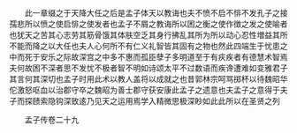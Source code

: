 <!-- { "loadSidebar": true } -->
　　此一章缀之于天降大任之后是孟子体天以教诲也夫不愤不启不悱不发孔子之接孺悲所以愤之使启悱之使发者也孟子不屑之教诲所以困之衡之使作徴之发之使喻者也犹天之苦其心志劳其筋骨饿其体肤空乏其身行拂乱其所为所以动心忍性増益其所不能而降之以大任也夫人心何所不有仁义礼智皆其固有之物也然此四端生于忧患之中而死于安乐之际故深宫之中多不惠而孤臣孽子多明道至于有疢疾者有德慧术智焉夫何故困不深者思不发忧不极者智不明如诗颂太平不过数语而疾谗遭难如变雅君子其言何其深切也孟子时用此术以教人盖将以成就之也昔郭林宗呵骂掷杯以待魏昭华佗激怒呕血以治郡守卒之魏昭为善士郡守获安康此孟子之遗意也夫孟子之意得于夫子而探赜索隐钩深致逺乃见天之运用焉学入精微思极深眇如此此所以在圣贤之列








　　孟子传卷二十九
